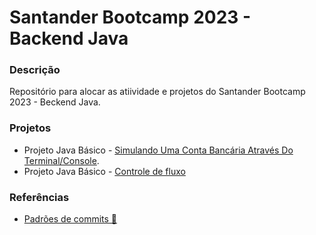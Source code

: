 # Santander Bootcamp 2023 - Backend Java

### Descrição

Repositório para alocar as atiividade e projetos do Santander Bootcamp 2023 - Beckend Java.

### Projetos

* Projeto Java Básico - [Simulando Uma Conta Bancária Através Do Terminal/Console](https://github.com/UenoSilva/santander_bootcamp-backend_java/tree/main/java_basico-simulando_um_conta_bancaria/ContaBanco).
* Projeto Java Básico - [Controle de fluxo](https://github.com/UenoSilva/santander_bootcamp-backend_java/tree/main/java_basico-controle_de_fluxo/Contador)

### Referências

* [Padrões de commits 📜](https://github.com/iuricode/padroes-de-commits#readme)
